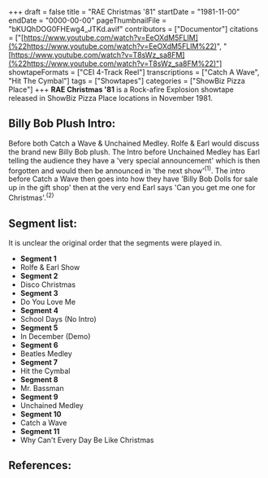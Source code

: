 +++
draft = false
title = "RAE Christmas '81"
startDate = "1981-11-00"
endDate = "0000-00-00"
pageThumbnailFile = "bKUQhDOG0FHEwg4_JTKd.avif"
contributors = ["Documentor"]
citations = ["[https://www.youtube.com/watch?v=EeOXdM5FLIM](%22https://www.youtube.com/watch?v=EeOXdM5FLIM%22)", "[https://www.youtube.com/watch?v=T8sWz_sa8FM](%22https://www.youtube.com/watch?v=T8sWz_sa8FM%22)"]
showtapeFormats = ["CEI 4-Track Reel"]
transcriptions = ["Catch A Wave", "Hit The Cymbal"]
tags = ["Showtapes"]
categories = ["ShowBiz Pizza Place"]
+++
**RAE Christmas '81** is a Rock-afire Explosion showtape released in ShowBiz Pizza Place locations in November 1981.

## Billy Bob Plush Intro:

Before both Catch a Wave & Unchained Medley. Rolfe & Earl would discuss the brand new Billy Bob plush. The Intro before
Unchained Medley has Earl telling the audience they have a 'very special announcement' which is then forgotten and would
then be announced in 'the next show'<sup>(1)</sup>. The intro before Catch a Wave then goes into how they have 'Billy
Bob Dolls for sale up in the gift shop' then at the very end Earl says 'Can you get me one for Christmas'.<sup>(2)</sup>

## Segment list:

It is unclear the original order that the segments were played in.

- **Segment 1**
- Rolfe & Earl Show
- **Segment 2**
- Disco Christmas
- **Segment 3**
- Do You Love Me
- **Segment 4**
- School Days (No Intro)
- **Segment 5**
- In December (Demo)
- **Segment 6**
- Beatles Medley
- **Segment 7**
- Hit the Cymbal
- **Segment 8**
- Mr. Bassman
- **Segment 9**
- Unchained Medley
- **Segment 10**
- Catch a Wave
- **Segment 11**
- Why Can't Every Day Be Like Christmas

## References:
